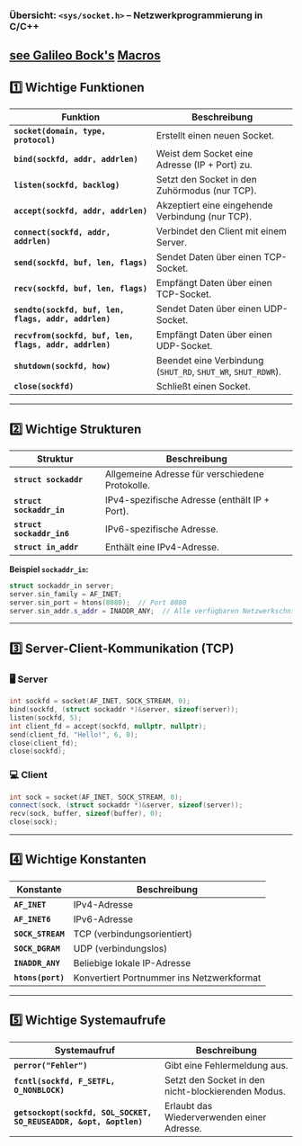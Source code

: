 ### **Übersicht: `<sys/socket.h>` – Netzwerkprogrammierung in C/C++**  

[see Galileo Bock's](https://openbook.rheinwerk-verlag.de/linux_unix_programmierung/Kap11-005.htm)
[Macros](https://pubs.opengroup.org/onlinepubs/7908799/xns/syssocket.h.html)
---

## **1️⃣ Wichtige Funktionen**
| Funktion                 | Beschreibung |
|--------------------------|-------------|
| **`socket(domain, type, protocol)`** | Erstellt einen neuen Socket. |
| **`bind(sockfd, addr, addrlen)`** | Weist dem Socket eine Adresse (IP + Port) zu. |
| **`listen(sockfd, backlog)`** | Setzt den Socket in den Zuhörmodus (nur TCP). |
| **`accept(sockfd, addr, addrlen)`** | Akzeptiert eine eingehende Verbindung (nur TCP). |
| **`connect(sockfd, addr, addrlen)`** | Verbindet den Client mit einem Server. |
| **`send(sockfd, buf, len, flags)`** | Sendet Daten über einen TCP-Socket. |
| **`recv(sockfd, buf, len, flags)`** | Empfängt Daten über einen TCP-Socket. |
| **`sendto(sockfd, buf, len, flags, addr, addrlen)`** | Sendet Daten über einen UDP-Socket. |
| **`recvfrom(sockfd, buf, len, flags, addr, addrlen)`** | Empfängt Daten über einen UDP-Socket. |
| **`shutdown(sockfd, how)`** | Beendet eine Verbindung (`SHUT_RD`, `SHUT_WR`, `SHUT_RDWR`). |
| **`close(sockfd)`** | Schließt einen Socket. |

---

## **2️⃣ Wichtige Strukturen**
| Struktur               | Beschreibung |
|------------------------|-------------|
| **`struct sockaddr`** | Allgemeine Adresse für verschiedene Protokolle. |
| **`struct sockaddr_in`** | IPv4-spezifische Adresse (enthält IP + Port). |
| **`struct sockaddr_in6`** | IPv6-spezifische Adresse. |
| **`struct in_addr`** | Enthält eine IPv4-Adresse. |

**Beispiel `sockaddr_in`:**  
```cpp
struct sockaddr_in server;
server.sin_family = AF_INET;
server.sin_port = htons(8080);  // Port 8080
server.sin_addr.s_addr = INADDR_ANY;  // Alle verfügbaren Netzwerkschnittstellen
```

---

## **3️⃣ Server-Client-Kommunikation (TCP)**
### **🖥️ Server**
```cpp
int sockfd = socket(AF_INET, SOCK_STREAM, 0);
bind(sockfd, (struct sockaddr *)&server, sizeof(server));
listen(sockfd, 5);
int client_fd = accept(sockfd, nullptr, nullptr);
send(client_fd, "Hello!", 6, 0);
close(client_fd);
close(sockfd);
```

### **💻 Client**
```cpp
int sock = socket(AF_INET, SOCK_STREAM, 0);
connect(sock, (struct sockaddr *)&server, sizeof(server));
recv(sock, buffer, sizeof(buffer), 0);
close(sock);
```

---

## **4️⃣ Wichtige Konstanten**
| Konstante           | Beschreibung |
|---------------------|-------------|
| **`AF_INET`** | IPv4-Adresse |
| **`AF_INET6`** | IPv6-Adresse |
| **`SOCK_STREAM`** | TCP (verbindungsorientiert) |
| **`SOCK_DGRAM`** | UDP (verbindungslos) |
| **`INADDR_ANY`** | Beliebige lokale IP-Adresse |
| **`htons(port)`** | Konvertiert Portnummer ins Netzwerkformat |

---

## **5️⃣ Wichtige Systemaufrufe**
| Systemaufruf | Beschreibung |
|-------------|-------------|
| **`perror("Fehler")`** | Gibt eine Fehlermeldung aus. |
| **`fcntl(sockfd, F_SETFL, O_NONBLOCK)`** | Setzt den Socket in den nicht-blockierenden Modus. |
| **`getsockopt(sockfd, SOL_SOCKET, SO_REUSEADDR, &opt, &optlen)`** | Erlaubt das Wiederverwenden einer Adresse. |


